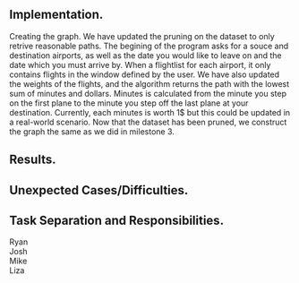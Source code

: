 ## Implementation. 
Creating the graph. We have updated the pruning on the dataset to only retrive reasonable paths. The begining of the program asks for a souce and destination airports, as well as the date you would like to leave on and the date which you must arrive by. When a flightlist for each airport, it only contains flights in the window defined by the user. We have also updated the weights of the flights, and the algorithm returns the path with the lowest sum of minutes and dollars. Minutes is calculated from the minute you step on the first plane to the minute you step off the last plane at your destination. Currently, each minutes is worth 1$ but this could be updated in a real-world scenario. Now that the dataset has been pruned, we construct the graph the same as we did in milestone 3.



## Results.

## Unexpected Cases/Difficulties.

## Task Separation and Responsibilities. 
Ryan  
Josh  
Mike  
Liza  
